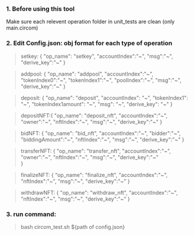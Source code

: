 ### 1. Before using this tool
Make sure each relevent operation folder in unit_tests are clean (only main.circom)

### 2. Edit Config.json: obj format for each type of operation
> setkey:   {
                "op_name": "setkey",
                "accountIndex":"~",
                "msg":"~",
                "derive_key":"~"
            }

>addpool:   {
                "op_name": "addpool",
                "accountIndex":"~",
                "tokenIndex0":"~",
                "tokenIndex1":"~",
                "poolIndex":"~",
                "msg":"~",
                "derive_key":"~"
            }

>deposit:   {
                "op_name": "deposit",
                "accountIndex": "~",
                "tokenIndex1": "~",
                "tokenIndex1amount": "~",
                "msg": "~",
                "derive_key": "~"
            }

>depositNFT:{
                "op_name": "deposit_nft",
                "accountIndex":"~",
                "owner":"~",
                "nftIndex":"~",
                "msg":"~",
                "derive_key":"~"
            }

>bidNFT:    {
                "op_name": "bid_nft",
                "accountIndex":"~",
                "bidder":"~",
                "biddingAmount":"~",
                "nftIndex":"~",
                "msg":"~",
                "derive_key":"~"
            }

>transferNFT: {
                "op_name": "transfer_nft",
                "accountIndex":"~",
                "owner":"~",
                "nftIndex":"~",
                "msg":"~",
                "derive_key":"~"  
              }

>finalizeNFT: {
                "op_name": "finalize_nft",
                "accountIndex":"~",
                "nftIndex":"~",
                "msg":"~",
                "derive_key":"~"
              }

>withdrawNFT: {
                "op_name": "withdraw_nft",
                "accountIndex":"~",
                "nftIndex":"~",
                "msg":"~",
                "derive_key":"~"
              }

### 3. run command: 
> bash circom_test.sh ${path of config.json}